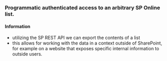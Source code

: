 ### Programmatic authenticated access to an arbitrary SP Online list.

#### Information
- utilizing the SP REST API we can export the contents of a list
- this allows for working with the data in a context outside of SharePoint, for example on a website that exposes specific internal information to outside users.

